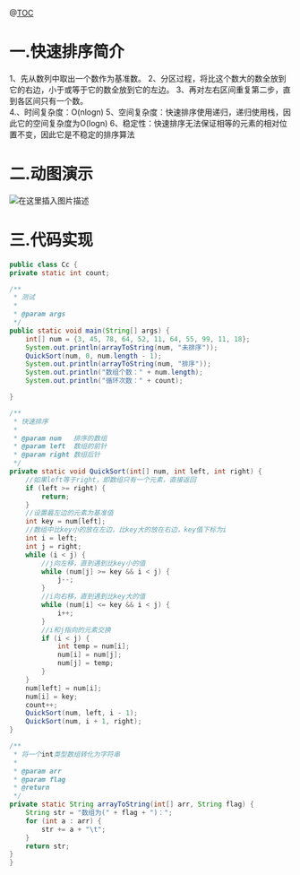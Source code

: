 ﻿@[TOC](目录：)
# 一.快速排序简介


1、先从数列中取出一个数作为基准数。
2、分区过程，将比这个数大的数全放到它的右边，小于或等于它的数全放到它的左边。
3、再对左右区间重复第二步，直到各区间只有一个数。  
4.、时间复杂度：O(nlogn)
5、空间复杂度：快速排序使用递归，递归使用栈，因此它的空间复杂度为O(logn)
6、稳定性：快速排序无法保证相等的元素的相对位置不变，因此它是不稳定的排序算法

# 二.动图演示
![在这里插入图片描述](https://img-blog.csdnimg.cn/20200325204951567.jpg)
# 三.代码实现

```java
public class Cc {
private static int count;

/**
 * 测试
 *
 * @param args
 */
public static void main(String[] args) {
    int[] num = {3, 45, 78, 64, 52, 11, 64, 55, 99, 11, 18};
    System.out.println(arrayToString(num, "未排序"));
    QuickSort(num, 0, num.length - 1);
    System.out.println(arrayToString(num, "排序"));
    System.out.println("数组个数：" + num.length);
    System.out.println("循环次数：" + count);

}

/**
 * 快速排序
 *
 * @param num   排序的数组
 * @param left  数组的前针
 * @param right 数组后针
 */
private static void QuickSort(int[] num, int left, int right) {
    //如果left等于right，即数组只有一个元素，直接返回
    if (left >= right) {
        return;
    }
    //设置最左边的元素为基准值
    int key = num[left];
    //数组中比key小的放在左边，比key大的放在右边，key值下标为i
    int i = left;
    int j = right;
    while (i < j) {
        //j向左移，直到遇到比key小的值
        while (num[j] >= key && i < j) {
            j--;
        }
        //i向右移，直到遇到比key大的值
        while (num[i] <= key && i < j) {
            i++;
        }
        //i和j指向的元素交换
        if (i < j) {
            int temp = num[i];
            num[i] = num[j];
            num[j] = temp;
        }
    }
    num[left] = num[i];
    num[i] = key;
    count++;
    QuickSort(num, left, i - 1);
    QuickSort(num, i + 1, right);
}

/**
 * 将一个int类型数组转化为字符串
 *
 * @param arr
 * @param flag
 * @return
 */
private static String arrayToString(int[] arr, String flag) {
    String str = "数组为(" + flag + ")：";
    for (int a : arr) {
        str += a + "\t";
    }
    return str;
}
}
```

